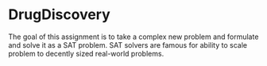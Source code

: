 # DrugDiscovery
The goal of this assignment is to take a complex new problem and formulate and solve it as a SAT problem. SAT solvers are famous for ability to scale problem to decently sized real-world problems.
